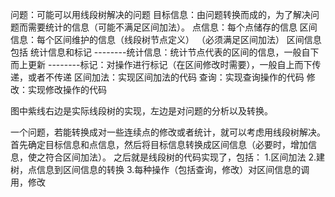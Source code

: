 问题：可能可以用线段树解决的问题
目标信息：由问题转换而成的，为了解决问题而需要统计的信息（可能不满足区间加法）。
点信息：每个点储存的信息
区间信息：每个区间维护的信息（线段树节点定义） （必须满足区间加法）
区间信息包括 统计信息和标记
--------统计信息：统计节点代表的区间的信息，一般自下而上更新
--------标记：对操作进行标记（在区间修改时需要），一般自上而下传递，或者不传递
区间加法：实现区间加法的代码
查询：实现查询操作的代码
修改：实现修改操作的代码

图中紫线右边是实际线段树的实现，左边是对问题的分析以及转换。

一个问题，若能转换成对一些连续点的修改或者统计，就可以考虑用线段树解决。
首先确定目标信息和点信息，然后将目标信息转换成区间信息（必要时，增加信息，使之符合区间加法）。
之后就是线段树的代码实现了，包括：
1.区间加法 
2.建树，点信息到区间信息的转换 
3.每种操作（包括查询，修改）对区间信息的调用，修改
